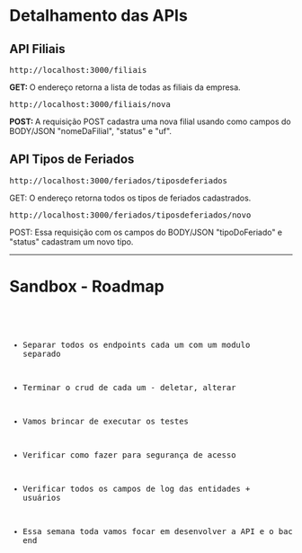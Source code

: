 <h1>Detalhamento das APIs</h1>

<h2>API Filiais</h2>
<pre>http://localhost:3000/filiais</pre> 
<p><b>GET: </b>O endereço retorna a lista de todas as filiais da empresa.</p> 
<pre>http://localhost:3000/filiais/nova</pre> 
<p><b>POST: </b>A requisição POST cadastra uma nova filial usando como campos do BODY/JSON "nomeDaFilial", "status" e "uf".</p>

<h2>API Tipos de Feriados</h2>
<pre>http://localhost:3000/feriados/tiposdeferiados</pre>
<p>GET: O endereço retorna todos os tipos de feriados cadastrados.</p>
<pre>http://localhost:3000/feriados/tiposdeferiados/novo</pre>
<p>POST: Essa requisição com os campos do BODY/JSON "tipoDoFeriado" e "status" cadastram um novo tipo.</p>

<hr/>

<h1>Sandbox - Roadmap</h1>
<pre>

- Separar todos os endpoints cada um com um modulo separado
- Terminar o crud de cada um - deletar, alterar
- Vamos brincar de executar os testes
- Verificar como fazer para segurança de acesso
- Verificar todos os campos de log das entidades + usuários

- Essa semana toda vamos focar em desenvolver a API e o back end

</pre>

